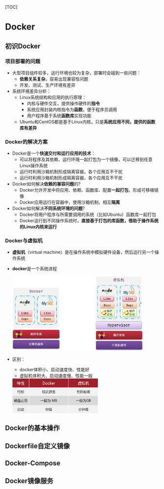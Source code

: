 [TOC]

# Docker

## 初识Docker

### 项目部署的问题

- 大型项目组件较多，运行环境也较为复杂，部署时会碰到一些问题：
  - **依赖关系复杂**，容易出现兼容性问题
  - 开发、测试、生产环境有差异
- 系统环境差异分析：
  - Linux系统结构和应用的执行原理：
    - 内核与硬件交互，提供操作硬件的**指令**
    - 系统应用封装内核指令为**函数**，便于程序员调用
    - 用户程序基于系统**函数库**实现功能
  - Ubuntu和CentOS都是基于Linux内核，只是**系统应用不同，提供的函数库有差异**

### Docker的解决方案

- Docker是一个**快速交付和运行应用的技术**：
  - 可以将程序及其依赖、运行环境一起打包为一个镜像，可以迁移到任意Linux操作系统
  - 运行时利用沙箱机制形成隔离容器，各个应用互不干扰
  - 运行时利用沙箱机制形成隔离容器，各个应用互不干扰
- Docker如何解决**依赖的兼容问题**的?
  - Docker允许开发中将应用、依赖、函数库、配置**一起打包**，形成可移植镜像
  - Docker应用运行在容器中，使用沙箱机制，相互**隔离**
- Docker如何解决**不同系统环境的问题**?
  - Docker将用户程序与所需要调用的系统（比如Ubuntu）函数库一起打包
  - Docker运行到不同操作系统时，**直接基于打包的库函数，借助于操作系统的Linux内核来运行**

### Docker与虚拟机

- **虚拟机**（virtual machine）是在操作系统中模拟硬件设备，然后运行另一个操作系统

- **docker**是一个系统进程

  <img src="day03.assets/image-20220928225009852.png" alt="image-20220928225009852" style="zoom: 67%;" />

- 区别：

  - docker体积小、启动速度快、性能好
  - 虚拟机体积大、启动速度慢、性能一般

  <img src="day03.assets/image-20220928225034201.png" alt="image-20220928225034201" style="zoom:67%;" />

## Docker的基本操作

## Dockerfile自定义镜像

## Docker-Compose

## Docker镜像服务